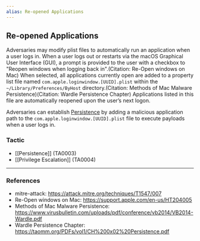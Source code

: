 ```yaml
---
alias: Re-opened Applications
---
```


## Re-opened Applications

Adversaries may modify plist files to automatically run an application when a user logs in. When a user logs out or restarts via the macOS Graphical User Interface (GUI), a prompt is provided to the user with a checkbox to "Reopen windows when logging back in".(Citation: Re-Open windows on Mac) When selected, all applications currently open are added to a property list file named <code>com.apple.loginwindow.[UUID].plist</code> within the <code>~/Library/Preferences/ByHost</code> directory.(Citation: Methods of Mac Malware Persistence)(Citation: Wardle Persistence Chapter) Applications listed in this file are automatically reopened upon the user’s next logon.

Adversaries can establish [Persistence](https://attack.mitre.org/tactics/TA0003) by adding a malicious application path to the <code>com.apple.loginwindow.[UUID].plist</code> file to execute payloads when a user logs in.


### Tactic

- [[Persistence]] (TA0003)
- [[Privilege Escalation]] (TA0004)


---
### References

- mitre-attack: https://attack.mitre.org/techniques/T1547/007
- Re-Open windows on Mac: https://support.apple.com/en-us/HT204005
- Methods of Mac Malware Persistence: https://www.virusbulletin.com/uploads/pdf/conference/vb2014/VB2014-Wardle.pdf
- Wardle Persistence Chapter: https://taomm.org/PDFs/vol1/CH%200x02%20Persistence.pdf
